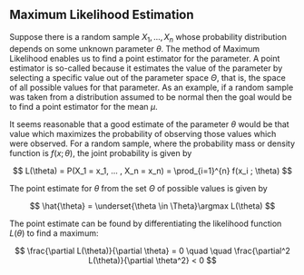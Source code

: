 ## Maximum Likelihood Estimation
Suppose there is a random sample $X_1, ... , X_n$ whose probability distribution depends on some unknown parameter $\theta$. The method of Maximum Likelihood enables us to find a point estimator for the parameter. A point estimator is so-called because it estimates the value of the parameter by selecting a specific value out of the parameter space $\Theta$, that is, the space of all possible values for that parameter. As an example, if a random sample was taken from a distribution assumed to be normal then the goal would be to find a point estimator for the mean $\mu$. 

It seems reasonable that a good estimate of the parameter $\theta$ would be that value which maximizes the probability of observing those values which were observed. For a random sample, where the probability mass or density function is $f(x ; \theta)$, the joint probability is given by

$$
    L(\theta) = P(X_1 = x_1, ... , X_n = x_n) = \prod_{i=1}^{n} f(x_i ; \theta)
$$

The point estimate for $\theta$ from the set $\Theta$ of possible values is given by

$$
    \hat{\theta} = \underset{\theta \in \Theta}\argmax L(\theta)
$$

The point estimate can be found by differentiating the likelihood function $L(\theta)$ to find a maximum:

$$
    \frac{\partial L(\theta)}{\partial \theta} = 0 \quad \quad \frac{\partial^2 L(\theta)}{\partial \theta^2} < 0
$$
